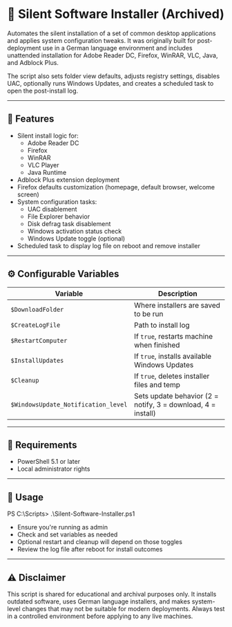 # 🧰 Silent Software Installer (Archived)

Automates the silent installation of a set of common desktop applications and applies system configuration tweaks. It was originally built for post-deployment use in a German language environment and includes unattended installation for Adobe Reader DC, Firefox, WinRAR, VLC, Java, and Adblock Plus.

The script also sets folder view defaults, adjusts registry settings, disables UAC, optionally runs Windows Updates, and creates a scheduled task to open the post-install log.

---

## 🧩 Features

- Silent install logic for:
  - Adobe Reader DC
  - Firefox
  - WinRAR
  - VLC Player
  - Java Runtime
- Adblock Plus extension deployment
- Firefox defaults customization (homepage, default browser, welcome screen)
- System configuration tasks:
  - UAC disablement
  - File Explorer behavior
  - Disk defrag task disablement
  - Windows activation status check
  - Windows Update toggle (optional)
- Scheduled task to display log file on reboot and remove installer

---

## ⚙️ Configurable Variables

| Variable                          | Description |
|----------------------------------|-------------|
| `$DownloadFolder`                | Where installers are saved to be run |
| `$CreateLogFile`                 | Path to install log |
| `$RestartComputer`               | If `true`, restarts machine when finished |
| `$InstallUpdates`                | If `true`, installs available Windows Updates |
| `$Cleanup`                       | If `true`, deletes installer files and temp |
| `$WindowsUpdate_Notification_level` | Sets update behavior (2 = notify, 3 = download, 4 = install) |

---

## 🧪 Requirements

- PowerShell 5.1 or later  
- Local administrator rights  

---

## 🚀 Usage

PS C:\Scripts> .\Silent-Software-Installer.ps1
- Ensure you're running as admin
- Check and set variables as needed
- Optional restart and cleanup will depend on those toggles
- Review the log file after reboot for install outcomes

---

## ⚠️ Disclaimer

This script is shared for educational and archival purposes only. It installs outdated software, uses German language installers, and makes system-level changes that may not be suitable for modern deployments. Always test in a controlled environment before applying to any live machines.
